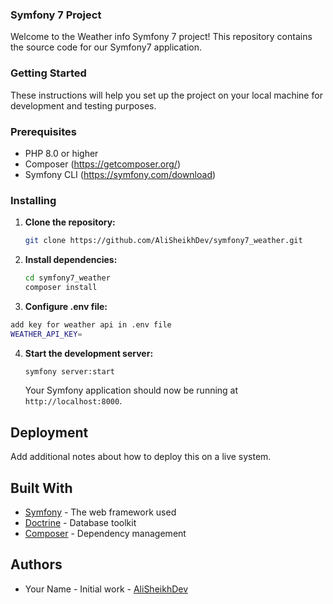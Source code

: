 

### **Symfony 7 Project**

Welcome to the Weather info Symfony 7 project! This repository contains the source code for our Symfony7 application.

### **Getting Started**

These instructions will help you set up the project on your local machine for development and testing purposes.

### Prerequisites

- PHP 8.0 or higher
- Composer (https://getcomposer.org/)
- Symfony CLI (https://symfony.com/download)

### Installing

1. **Clone the repository:**

   ```bash
   git clone https://github.com/AliSheikhDev/symfony7_weather.git
   ```

2. **Install dependencies:**

   ```bash
   cd symfony7_weather
   composer install
   ```
3. **Configure .env file:**

```bash
add key for weather api in .env file
WEATHER_API_KEY=
```

4. **Start the development server:**

   ```bash
   symfony server:start
   ```

   Your Symfony application should now be running at `http://localhost:8000`.

## Deployment

Add additional notes about how to deploy this on a live system.

## Built With

- [Symfony](https://symfony.com/) - The web framework used
- [Doctrine](https://www.doctrine-project.org/) - Database toolkit
- [Composer](https://getcomposer.org/) - Dependency management

## Authors

- Your Name - Initial work - [AliSheikhDev](https://github.com/AliSheikhDev)
